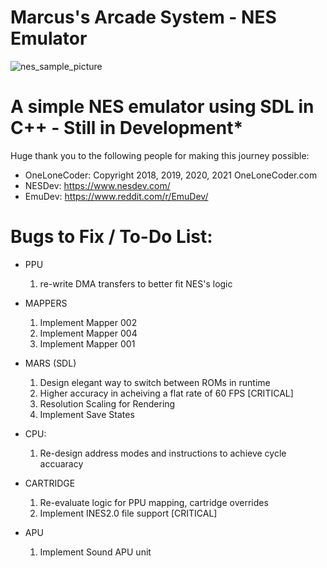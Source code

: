 # Marcus's Arcade System - NES Emulator
![nes_sample_picture](https://user-images.githubusercontent.com/72711596/140624067-b8f22473-2f48-4f06-83ac-9f06b4b8a3e2.png)


# A simple NES emulator using SDL in C++ - Still in Development*

Huge thank you to the following people for making this journey possible:
   - OneLoneCoder: Copyright 2018, 2019, 2020, 2021 OneLoneCoder.com
   - NESDev: https://www.nesdev.com/
   - EmuDev: https://www.reddit.com/r/EmuDev/

# Bugs to Fix / To-Do List:
   - PPU 
		1. re-write DMA transfers to better fit NES's logic
          
   - MAPPERS 
		1. Implement Mapper 002
		2. Implement Mapper 004
		3. Implement Mapper 001

   - MARS (SDL)
		1. Design elegant way to switch between ROMs in runtime
		2. Higher accuracy in acheiving a flat rate of 60 FPS [CRITICAL]
		3. Resolution Scaling for Rendering
		4. Implement Save States

   - CPU: 
		1. Re-design address modes and instructions to achieve cycle accuaracy
 
   - CARTRIDGE
		1. Re-evaluate logic for PPU mapping, cartridge overrides
		2. Implement INES2.0 file support [CRITICAL]
   - APU
   		1. Implement Sound APU unit
